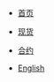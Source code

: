<!-- _navbar.md -->

* [首页](/zh-cn/)

* [现货](/zh-cn/spot/market/public_time)

* [合约](/zh-cn/future-u/market/symbol_all)

* [English](/en/)